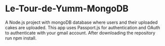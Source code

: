 # Le-Tour-de-Yumm-MongoDB
A Node.js project with mongoDB database where users and their uploaded cakes are uploaded. 
This app uses Passport.js for authentication and OAuth to authenticate with your gmail account.
After downloading the repository run npm install.
